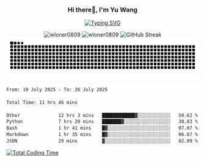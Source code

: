 <h3 align="center">Hi there👋, I'm Yu Wang</h1>

<p align="center"><a href="https://git.io/typing-svg"><img src="https://readme-typing-svg.demolab.com?font=Alex+Brush&size=18&pause=1000&color=716A50&background=6F66FF00&center=true&vCenter=true&width=435&lines=To+love+oneself+is+the+beginning+of+a+lifelong+romance.+%E2%80%94+Oscar+Wilde" alt="Typing SVG" /></a></p>


<p align="center">
 <img src="https://github-readme-stats.vercel.app/api/top-langs?username=wloner0809&show_icons=true&locale=en&layout=compact" alt="wloner0809" height=120 />
 <img src="https://github-readme-stats.vercel.app/api?username=wloner0809&show_icons=true&locale=en" alt="wloner0809" height=120 />
 <img src="https://github-readme-streak-stats.herokuapp.com?user=wloner0809&theme=microsoft" alt="GitHub Streak" height=120 />
 <img src="https://github.com/Wloner0809/Wloner0809/blob/output/github-contribution-grid-snake.svg">
</p>
 
<!--START_SECTION:waka-->

```txt
From: 19 July 2025 - To: 26 July 2025

Total Time: 11 hrs 46 mins

Other              12 hrs 3 mins   ████████████▓░░░░░░░░░░░░   50.62 %
Python             7 hrs 20 mins   ███████▓░░░░░░░░░░░░░░░░░   30.83 %
Bash               1 hr 41 mins    █▓░░░░░░░░░░░░░░░░░░░░░░░   07.07 %
Markdown           1 hr 35 mins    █▓░░░░░░░░░░░░░░░░░░░░░░░   06.67 %
JSON               29 mins         ▓░░░░░░░░░░░░░░░░░░░░░░░░   02.09 %
```

<!--END_SECTION:waka-->

[![Total Coding Time](https://wakatime.com/badge/user/3b010e91-e8bb-445f-9eac-c8ab5bc30cb6.svg)](https://wakatime.com/@3b010e91-e8bb-445f-9eac-c8ab5bc30cb6)
